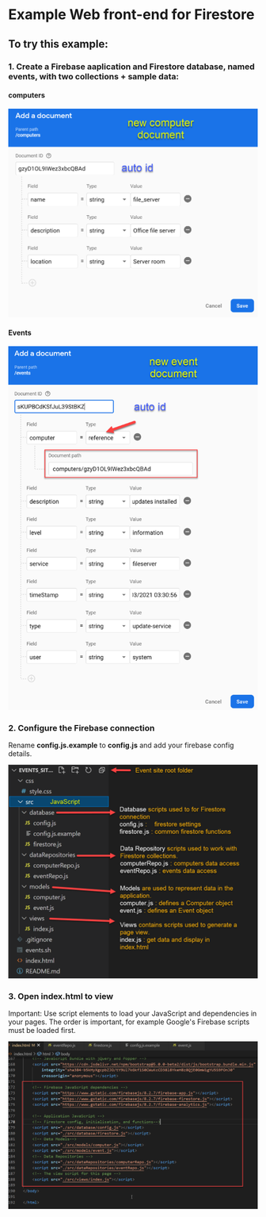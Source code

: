 # Example Web front-end for Firestore

## To try this example:

### 1. Create a Firebase aaplication and Firestore database, named events, with two collections + sample data:


#### computers
![The computers collection](https://github.com/elee-tudublin/firestore-computers-events-example/blob/main/images/computers-collection.png)


#### Events
![The events collection](https://github.com/elee-tudublin/firestore-computers-events-example/blob/main/images/events-collection.png)


### 2. Configure the Firebase connection

Rename **config.js.example** to **config.js** and add your firebase config details.

![Site Structure](https://github.com/elee-tudublin/firestore-computers-events-example/blob/main/images/structure.png)

### 3. Open index.html to view
Important: Use script elements to load your JavaScript and dependencies in your pages.
The order is important, for example Google's Firebase scripts must be loaded first. 

![Scripts and Dependencies](https://github.com/elee-tudublin/firestore-computer-events-crud/blob/main/images/index-dependencies.png)